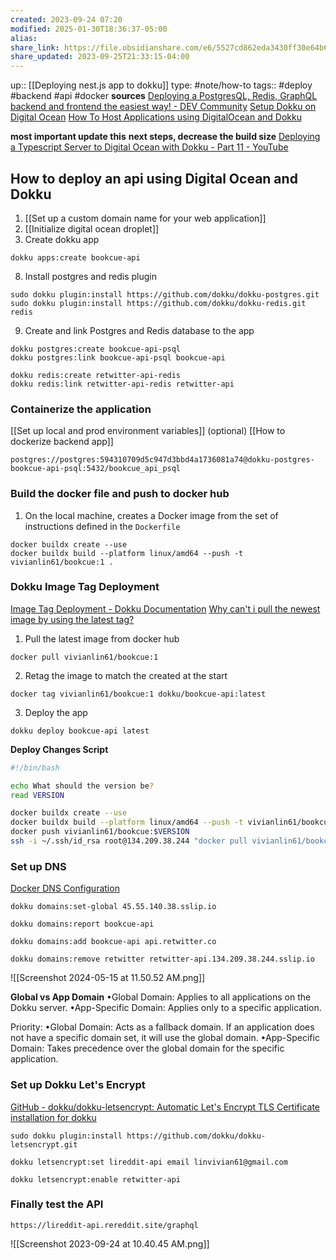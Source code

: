 ```yaml
---
created: 2023-09-24 07:20
modified: 2025-01-30T18:36:37-05:00
alias: 
share_link: https://file.obsidianshare.com/e6/5527cd862eda3430ff30e64b6a273c41.html#MXyetY1S7YeSwvHgcTA1M4H4VwVuuT4gesZS3mcTLJI
share_updated: 2023-09-25T21:33:15-04:00
---
```

up:: [[Deploying nest.js app to dokku]]
type: #note/how-to 
tags:: #deploy #backend #api #docker 
**sources**
[Deploying a PostgresQL, Redis, GraphQL backend and frontend the easiest way! - DEV Community](https://dev.to/lastnameswayne/deploying-a-postgresql-redis-graphql-backend-and-frontend-the-easiest-way-4gob)
[Setup Dokku on Digital Ocean](https://robertcooper.me/post/setup-dokku-digital-ocean)
[How To Host Applications using DigitalOcean and Dokku](https://auth0.com/blog/hosting-applications-using-digitalocean-and-dokku/)

**most important update this**
**next steps, decrease the build size**
[Deploying a Typescript Server to Digital Ocean with Dokku - Part 11 - YouTube](https://www.youtube.com/watch?v=AdHwBKKQHZ4&list=PLN3n1USn4xlnfJIQBa6bBjjiECnk6zL6s&index=13)
## How to deploy an api using Digital Ocean and Dokku

1. [[Set up a custom domain name for your web application]]
2. [[Initialize digital ocean droplet]]
3. Create dokku app
```
dokku apps:create bookcue-api
```
8. Install postgres and redis plugin
```
sudo dokku plugin:install https://github.com/dokku/dokku-postgres.git
sudo dokku plugin:install https://github.com/dokku/dokku-redis.git redis
```
9. Create and link Postgres and Redis database to the app
```
dokku postgres:create bookcue-api-psql
dokku postgres:link bookcue-api-psql bookcue-api
```

```
dokku redis:create retwitter-api-redis
dokku redis:link retwitter-api-redis retwitter-api
```
### Containerize the application
[[Set up local and prod environment variables]] (optional)
[[How to dockerize backend app]]

```
postgres://postgres:594310709d5c947d3bbd4a1736081a74@dokku-postgres-bookcue-api-psql:5432/bookcue_api_psql
```
### Build the docker file and push to docker hub
1. On the local machine, creates a Docker image from the set of instructions defined in the `Dockerfile`
```
docker buildx create --use
docker buildx build --platform linux/amd64 --push -t vivianlin61/bookcue:1 .
```

### Dokku Image Tag Deployment
[Image Tag Deployment - Dokku Documentation](https://dokku.com/docs~v0.8.2/deployment/methods/images/)
[Why can't i pull the newest image by using the latest tag?](https://cloud.ibm.com/docs/Registry?topic=Registry-troubleshoot-docker-latest)
1. Pull the latest image from docker hub
```
docker pull vivianlin61/bookcue:1
```
2. Retag the image to match the created at the start
```
docker tag vivianlin61/bookcue:1 dokku/bookcue-api:latest
```
3. Deploy the app
```
dokku deploy bookcue-api latest
```
**Deploy Changes Script**
``` bash
#!/bin/bash

echo What should the version be?
read VERSION

docker buildx create --use
docker buildx build --platform linux/amd64 --push -t vivianlin61/bookcue:$VERSION .
docker push vivianlin61/bookcue:$VERSION
ssh -i ~/.ssh/id_rsa root@134.209.38.244 "docker pull vivianlin61/bookcue:$VERSION && docker tag vivianlin61/bookcue:$VERSION dokku/api:$VERSION && dokku deploy api $VERSION"

```
### Set up DNS
[Docker DNS Configuration](https://dokku.com/docs~v0.11.6/configuration/domains/)
```
dokku domains:set-global 45.55.140.38.sslip.io
```

```
dokku domains:report bookcue-api
```

```
dokku domains:add bookcue-api api.retwitter.co
```

```
dokku domains:remove retwitter retwitter-api.134.209.38.244.sslip.io
```

![[Screenshot 2024-05-15 at 11.50.52 AM.png]]


**Global vs App Domain**
•Global Domain: Applies to all applications on the Dokku server.
 •App-Specific Domain: Applies only to a specific application.

 Priority:
 •Global Domain: Acts as a fallback domain. If an application does not have a specific domain set, it will use the global domain.
 •App-Specific Domain: Takes precedence over the global domain for the specific application.
### Set up Dokku Let's Encrypt
[GitHub - dokku/dokku-letsencrypt: Automatic Let's Encrypt TLS Certificate installation for dokku](https://github.com/dokku/dokku-letsencrypt)
```
sudo dokku plugin:install https://github.com/dokku/dokku-letsencrypt.git
```

```
dokku letsencrypt:set lireddit-api email linvivian61@gmail.com
```

```
dokku letsencrypt:enable retwitter-api
```


### Finally test the API
```
https://lireddit-api.rereddit.site/graphql
```
![[Screenshot 2023-09-24 at 10.40.45 AM.png]]

